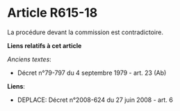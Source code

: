 # Article R615-18

La procédure devant la commission est contradictoire.

**Liens relatifs à cet article**

_Anciens textes_:

  - Décret n°79-797 du 4 septembre 1979 - art. 23 (Ab)

**Liens**:

  - DEPLACE: Décret n°2008-624 du 27 juin 2008 - art. 6

